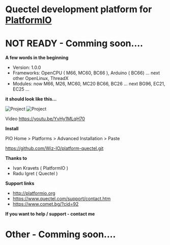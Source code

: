 # Quectel development platform for [PlatformIO](http://platformio.org)

# NOT READY - Comming soon....

**A few words in the beginning**
* Version: 1.0.0 
* Frameworks: OpenCPU ( M66, MC60, BC66 ), Arduino ( BC66) ... next other OpenLinux, ThreadX
* Modules: now M66, M26, MC60, MC20 BC66, BC26 ... next BG96, EC21, EC25 ...

**it should look like this...**

![Project](https://raw.githubusercontent.com/Wiz-IO/platform-opencpu/master/platform.png) 
![Project](https://raw.githubusercontent.com/Wiz-IO/platform-opencpu/master/boards.png) 

Video 
https://youtu.be/YvHy1MLqH70

**Install**

PIO Home > Platforms > Advanced Installation > Paste 

https://github.com/Wiz-IO/platform-quectel.git


**Thanks to**

* Ivan Kravets ( PlatformIO )
* Radu Igret ( Quectel )

**Support links**

* http://platformio.org
* https://www.quectel.com/support/contact.htm
* https://www.comet.bg/?cid=92

**If you want to help / support - contact me**
# Other - Comming soon....
